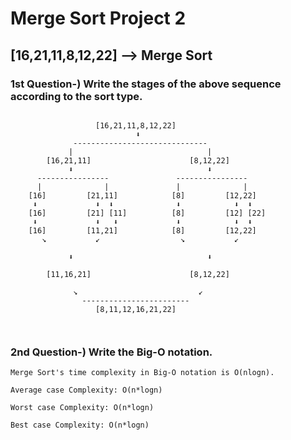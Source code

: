 # Merge Sort Project 2

## [16,21,11,8,12,22] --> Merge Sort

### 1st Question-) Write the stages of the above sequence according to the sort type.

```

                   [16,21,11,8,12,22]
                            ⬇
              ------------------------------
             |                              |
        [16,21,11]                      [8,12,22]
             ⬇                              ⬇
      ----------------               ----------------
      |              |               |              |
    [16]         [21,11]            [8]         [12,22]
     ⬇             ⬇  ⬇              ⬇            ⬇  ⬇
    [16]         [21] [11]          [8]         [12] [22]
     ⬇             ⬇   ⬇             ⬇            ⬇  ⬇
    [16]         [11,21]            [8]         [12,22]
       ↘           ↙                  ↘           ↙

             ⬇                              ⬇

        [11,16,21]                      [8,12,22]

              ↘                           ↙
                ------------------------
                   [8,11,12,16,21,22]



```

### 2nd Question-) Write the Big-O notation.

```
Merge Sort's time complexity in Big-O notation is O(nlogn).

Average case Complexity: O(n*logn)

Worst case Complexity: O(n*logn)

Best case Complexity: O(n*logn)

```
